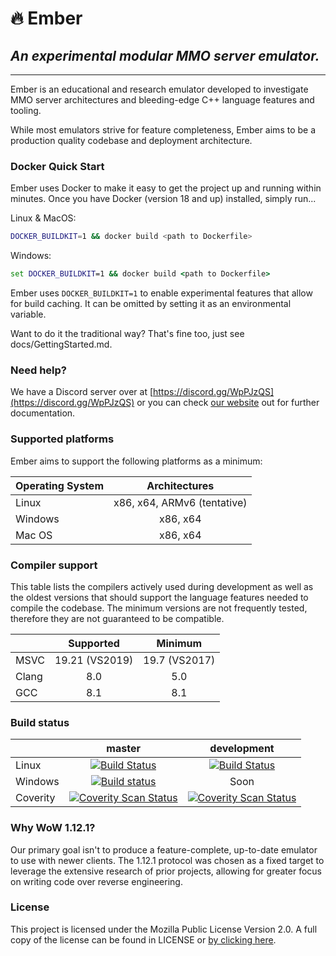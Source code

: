 # 🔥 **Ember**

## *An experimental modular MMO server emulator.*

---

Ember is an educational and research emulator developed to investigate MMO server architectures and bleeding-edge C++ language features and tooling.

While most emulators strive for feature completeness, Ember aims to be a production quality codebase and deployment architecture.

### Docker Quick Start

Ember uses Docker to make it easy to get the project up and running within minutes. Once you have Docker (version 18 and up) installed, simply run...

Linux & MacOS:

```bash
DOCKER_BUILDKIT=1 && docker build <path to Dockerfile>
```

Windows:

```cmd
set DOCKER_BUILDKIT=1 && docker build <path to Dockerfile>
```

Ember uses `DOCKER_BUILDKIT=1` to enable experimental features that allow for build caching. It can be omitted by setting it as an environmental variable.

Want to do it the traditional way? That's fine too, just see docs/GettingStarted.md.

### Need help?

We have a Discord server over at [https://discord.gg/WpPJzQS](https://discord.gg/WpPJzQS) or you can check [our website](https://emberemu.com) out for further documentation.

### Supported platforms

Ember aims to support the following platforms as a minimum:

| Operating System  | Architectures  |
| :------------ |:---------------:|
| Linux      | x86, x64, ARMv6 (tentative) |
| Windows       | x86, x64        |
| Mac OS | x86, x64        |

### Compiler support

This table lists the compilers actively used during development as well as the oldest versions that should support the language features needed to compile the codebase. The minimum versions are not frequently tested, therefore they are not guaranteed to be compatible.

|       |  Supported  |   Minimum   |
|-------|:-----------:|:-----------:|
| MSVC  | 19.21 (VS2019) | 19.7 (VS2017) |
| Clang |     8.0     |     5.0     |
| GCC   |     8.1     |     8.1     |

### Build status

|  | master  | development |
| :------------ |:---------------:|:---------------:|
| Linux | [![Build Status](https://travis-ci.org/EmberEmu/Ember.svg?branch=master)](https://travis-ci.org/EmberEmu/Ember) | [![Build Status](https://travis-ci.org/EmberEmu/Ember.svg?branch=development)](https://travis-ci.org/EmberEmu/Ember) |
| Windows | [![Build status](https://ci.appveyor.com/api/projects/status/wtctwhykqeelwk4g/branch/master?svg=true)](https://ci.appveyor.com/project/Chaosvex/ember/branch/master) | Soon |
| Coverity | [![Coverity Scan Status](https://scan.coverity.com/projects/5653/badge.svg)](https://scan.coverity.com/projects/5653) | [![Coverity Scan Status](https://scan.coverity.com/projects/5653/badge.svg)](https://scan.coverity.com/projects/5653) |

### Why WoW 1.12.1?

Our primary goal isn't to produce a feature-complete, up-to-date emulator to use with newer clients. The 1.12.1 protocol was chosen as a fixed target to leverage the extensive research of prior projects, allowing for greater focus on writing code over reverse engineering.

### License

This project is licensed under the Mozilla Public License Version 2.0. A full copy of the license can be found in LICENSE or [by clicking here](http://mozilla.org/MPL/2.0/).

